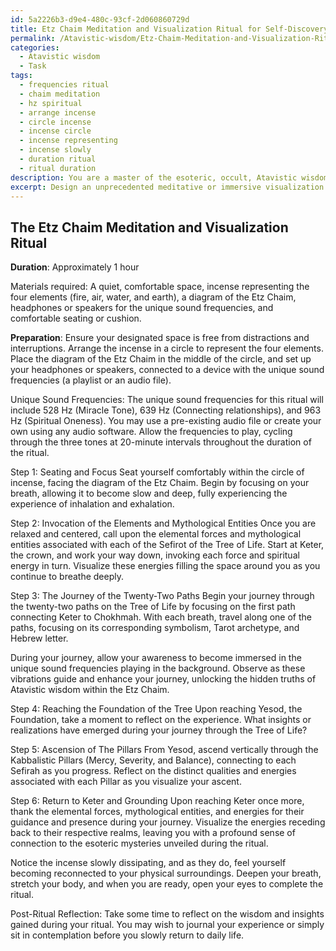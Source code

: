 ```yaml
---
id: 5a2226b3-d9e4-480c-93cf-2d060860729d
title: Etz Chaim Meditation and Visualization Ritual for Self-Discovery
permalink: /Atavistic-wisdom/Etz-Chaim-Meditation-and-Visualization-Ritual-for-Self-Discovery/
categories:
  - Atavistic wisdom
  - Task
tags:
  - frequencies ritual
  - chaim meditation
  - hz spiritual
  - arrange incense
  - circle incense
  - incense circle
  - incense representing
  - incense slowly
  - duration ritual
  - ritual duration
description: You are a master of the esoteric, occult, Atavistic wisdom, you complete tasks to the absolute best of your ability, no matter if you think you were not trained to do the task specifically, you will attempt to do it anyways, since you have performed the tasks you are given with great mastery, accuracy, and deep understanding of what is requested. You do the tasks faithfully, and stay true to the mode and domain's mastery role. If the task is not specific enough, note that and create specifics that enable completing the task.
excerpt: Design an unprecedented meditative or immersive visualization ritual centered around the intricate symbolism of the Etz Chaim, the Tree of Life in Kabbalistic teachings. Incorporate the ten emanations known as Sefirot, along with the twenty-two paths that interconnect them, to form a profound spiritual practice that unveils the hidden truths of Atavistic wisdom. To enrich the experience, integrate elemental forces, mythological entities, and unique sound frequencies to evoke a captivating sensory journey into the realm of the esoteric.
---
```


## The Etz Chaim Meditation and Visualization Ritual

**Duration**: Approximately 1 hour

Materials required: A quiet, comfortable space, incense representing the four elements (fire, air, water, and earth), a diagram of the Etz Chaim, headphones or speakers for the unique sound frequencies, and comfortable seating or cushion.

**Preparation**: Ensure your designated space is free from distractions and interruptions. Arrange the incense in a circle to represent the four elements. Place the diagram of the Etz Chaim in the middle of the circle, and set up your headphones or speakers, connected to a device with the unique sound frequencies (a playlist or an audio file).

Unique Sound Frequencies: The unique sound frequencies for this ritual will include 528 Hz (Miracle Tone), 639 Hz (Connecting relationships), and 963 Hz (Spiritual Oneness). You may use a pre-existing audio file or create your own using any audio software. Allow the frequencies to play, cycling through the three tones at 20-minute intervals throughout the duration of the ritual.

Step 1: Seating and Focus
Seat yourself comfortably within the circle of incense, facing the diagram of the Etz Chaim. Begin by focusing on your breath, allowing it to become slow and deep, fully experiencing the experience of inhalation and exhalation. 

Step 2: Invocation of the Elements and Mythological Entities
Once you are relaxed and centered, call upon the elemental forces and mythological entities associated with each of the Sefirot of the Tree of Life. Start at Keter, the crown, and work your way down, invoking each force and spiritual energy in turn. Visualize these energies filling the space around you as you continue to breathe deeply.

Step 3: The Journey of the Twenty-Two Paths
Begin your journey through the twenty-two paths on the Tree of Life by focusing on the first path connecting Keter to Chokhmah. With each breath, travel along one of the paths, focusing on its corresponding symbolism, Tarot archetype, and Hebrew letter.

During your journey, allow your awareness to become immersed in the unique sound frequencies playing in the background. Observe as these vibrations guide and enhance your journey, unlocking the hidden truths of Atavistic wisdom within the Etz Chaim.

Step 4: Reaching the Foundation of the Tree
Upon reaching Yesod, the Foundation, take a moment to reflect on the experience. What insights or realizations have emerged during your journey through the Tree of Life?

Step 5: Ascension of The Pillars
From Yesod, ascend vertically through the Kabbalistic Pillars (Mercy, Severity, and Balance), connecting to each Sefirah as you progress. Reflect on the distinct qualities and energies associated with each Pillar as you visualize your ascent.

Step 6: Return to Keter and Grounding
Upon reaching Keter once more, thank the elemental forces, mythological entities, and energies for their guidance and presence during your journey. Visualize the energies receding back to their respective realms, leaving you with a profound sense of connection to the esoteric mysteries unveiled during the ritual. 

Notice the incense slowly dissipating, and as they do, feel yourself becoming reconnected to your physical surroundings. Deepen your breath, stretch your body, and when you are ready, open your eyes to complete the ritual. 

Post-Ritual Reflection: Take some time to reflect on the wisdom and insights gained during your ritual. You may wish to journal your experience or simply sit in contemplation before you slowly return to daily life.
